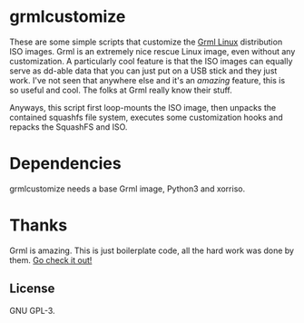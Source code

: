 # grmlcustomize
These are some simple scripts that customize the [Grml Linux](https://www.grml.org) 
distribution ISO images. Grml is an extremely nice rescue Linux image, even
without any customization. A particularly cool feature is that the ISO images
can equally serve as dd-able data that you can just put on a USB stick and they
just work. I've not seen that anywhere else and it's an *amazing* feature, this
is so useful and cool. The folks at Grml really know their stuff.

Anyways, this script first loop-mounts the ISO image, then unpacks the
contained squashfs file system, executes some customization hooks and repacks
the SquashFS and ISO.

# Dependencies
grmlcustomize needs a base Grml image, Python3 and xorriso.

# Thanks
Grml is amazing. This is just boilerplate code, all the hard work was done by
them. [Go check it out!](https://www.grml.org)

## License
GNU GPL-3.
